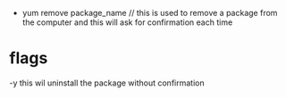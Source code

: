 * yum remove package_name // this is used to remove a package from the computer and this will ask for confirmation each time


# flags 

-y this wil uninstall the package without confirmation

